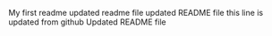 My first readme
updated readme file
updated README file
this line is updated from github
Updated  README file

